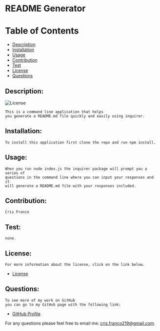 
# README Generator

# Table of Contents

- [Description](#description)
- [Installation](#installation)
- [Usage](#usage)
- [Contribution](#contribution)
- [Test](#test)
- [License](#license)
- [Questions](#questions)

## Description:
![License](https://img.shields.io/badge/License--blue.svg "License Badge")

    This is a command line application that helps 
    you generate a README.md file quickly and easily using inquirer.
## Installation:
    To install this application first clone the repo and run npm install.
## Usage:
    When you run node index.js the inquirer package will prompt you a series of 
    questions in the command line where you can input your responses and it 
    will generate a README.md file with your responses included.
## Contribution:
    Cris Franco 
## Test:
    none.   
## License:
    For more information about the license, click on the link below.

-  [License](https://opensource.org/licenses/)

## Questions:
    To see more of my work on GitHub 
    you can go to my GitHub page with the following link:

-  [GitHub Profile](https://github.com/Cris-Franco)

For any questions please feel free to email me: cris.franco219@gmail.com.
